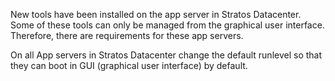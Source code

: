 New tools have been installed on the app server in Stratos Datacenter. Some of these tools can only be managed from the graphical user interface. Therefore, there are requirements for these app servers.


On all App servers in Stratos Datacenter change the default runlevel so that they can boot in GUI (graphical user interface) by default.